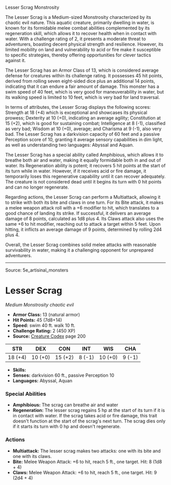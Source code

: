 <MonsterName/>Lesser Scrag</MonsterName>
<CreatureType/>Monstrosity</CreatureType>

<summary>The Lesser Scrag is a Medium-sized Monstrosity characterized by its chaotic evil nature. This aquatic creature, primarily dwelling in water, is known for its formidable melee combat abilities complemented by its regeneration skill, which allows it to recover health when in contact with water. With a challenge rating of 2, it presents a moderate threat to adventurers, boasting decent physical strength and resilience. However, its limited mobility on land and vulnerability to acid or fire make it susceptible to specific strategies, thereby offering opportunities for clever tactics against it.</summary>

<detail>

The Lesser Scrag has an Armor Class of 13, which is considered average defense for creatures within its challenge rating. It possesses 45 hit points, derived from rolling seven eight-sided dice plus an additional 14 points, indicating that it can endure a fair amount of damage. This monster has a swim speed of 40 feet, which is very good for maneuverability in water, but its walking speed is limited to 10 feet, which is very bad for land traversal.

In terms of attributes, the Lesser Scrag displays the following scores: Strength at 18 (+4) which is exceptional and showcases its physical prowess; Dexterity at 10 (+0), indicating an average agility; Constitution at 15 (+2), which is good for sustaining combat; Intelligence at 8 (-1), classified as very bad; Wisdom at 10 (+0), average; and Charisma at 9 (-1), also very bad. The Lesser Scrag has a darkvision capacity of 60 feet and a passive Perception score of 10, granting it average sensory capabilities in dim light, as well as understanding two languages: Abyssal and Aquan.

The Lesser Scrag has a special ability called Amphibious, which allows it to breathe both air and water, making it equally formidable both in and out of water. Its Regeneration ability is potent; it recovers 5 hit points at the start of its turn while in water. However, if it receives acid or fire damage, it temporarily loses this regenerative capability until it can recover adequately. The creature is not considered dead until it begins its turn with 0 hit points and can no longer regenerate.

Regarding actions, the Lesser Scrag can perform a Multiattack, allowing it to strike with both its bite and claws in one turn. For its Bite attack, it makes a melee weapon attack roll with a +6 modifier to hit, which translates to a good chance of landing its strike. If successful, it delivers an average damage of 8 points, calculated as 1d8 plus 4. Its Claws attack also uses the same +6 to hit modifier, reaching out to attack a target within 5 feet. Upon hitting, it inflicts an average damage of 9 points, determined by rolling 2d4 plus 4. 

Overall, the Lesser Scrag combines solid melee attacks with reasonable survivability in water, making it a challenging opponent for unprepared adventurers.</detail>



---

Source: 5e_artisinal_monsters

# Lesser Scrag

*Medium* *Monstrosity* *chaotic evil*

- **Armor Class:** 13 (natural armor)
- **Hit Points:** 45 (7d8+14)
- **Speed:** swim 40 ft. walk 10 ft.
- **Challenge Rating:** 2 (450 XP)
- **Source:** [Creature Codex](https://koboldpress.com/kpstore/product/creature-codex-for-5th-edition-dnd) page 200

| STR | DEX | CON | INT | WIS | CHA |
| --- | --- | --- | --- | --- | --- |
| 18 (+4) | 10 (+0) | 15 (+2) | 8 (-1) | 10 (+0) | 9 (-1) |

- **Skills:** 
- **Senses:** darkvision 60 ft., passive Perception 10
- **Languages:** Abyssal, Aquan

### Special Abilities

- **Amphibious:** The scrag can breathe air and water
- **Regeneration:** The lesser scrag regains 5 hp at the start of its turn if it is in contact with water. If the scrag takes acid or fire damage, this trait doesn't function at the start of the scrag's next turn. The scrag dies only if it starts its turn with 0 hp and doesn't regenerate.

### Actions

- **Multiattack:** The lesser scrag makes two attacks: one with its bite and one with its claws.
- **Bite:** Melee Weapon Attack: +6 to hit, reach 5 ft., one target. Hit: 8 (1d8 + 4)
- **Claws:** Melee Weapon Attack: +6 to hit, reach 5 ft., one target. Hit: 9 (2d4 + 4)




